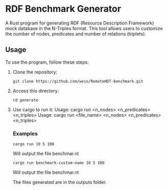 

# RDF Benchmark Generator

A Rust program for generating RDF (Resource Description Framework) mock database in the N-Triples format. This tool allows users to customize the number of nodes, predicates and number of relations (triplets).

## Usage

To use the program, follow these steps:

1. Clone the repository:
   ```
   git clone https://github.com/weso/RemoteHDT-benchmark.git
   ```
2. Access this directory:
   ```
   cd generate
   ```
3. Use cargo to run it:
   Usage: cargo run <n_nodes> <n_predicates> <n_triples>
   Usage: cargo run <file_name> <n_nodes> <n_predicates> <n_triples>

   ### Examples
   
   ```
   cargo run 10 5 100
   ```
   Will output the file benchmar.nt

   ```
   cargo run benchmark-custom-name 10 5 100
   ```
   Will output the file benchmar.nt

   The files generated are in the outputs folder.
